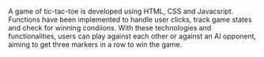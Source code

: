 A game of tic-tac-toe is developed using HTML, CSS and Javacsript. Functions have been implemented to handle user clicks, track game states and check for winning condiions. With these technologies and functionalities, users can play against each other or against an AI opponent, aiming to get three markers in a row to win the game.
